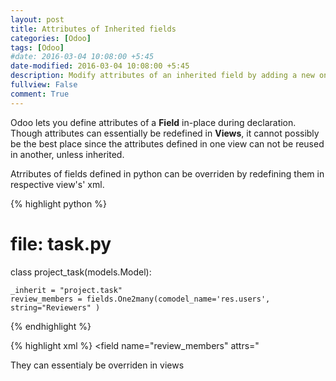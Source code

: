 ```yaml
---
layout: post
title: Attributes of Inherited fields
categories: [Odoo]
tags: [Odoo]
#date: 2016-03-04 10:08:00 +5:45
date-modified: 2016-03-04 10:08:00 +5:45
description: Modify attributes of an inherited field by adding a new one or replacing existing one 
fullview: False
comment: True
---
```


Odoo lets you define attributes of a **Field** in-place during declaration. Though attributes can essentially be redefined in **Views**, it cannot possibly be the best place since the attributes defined in one view can not be reused in another, unless inherited. 

Atrributes of fields defined in python can be overriden by redefining them in respective view's' xml.

{% highlight python %}
# file: task.py

class project_task(models.Model):

    _inherit = "project.task"
    review_members = fields.One2many(comodel_name='res.users', string="Reviewers" )

{% endhighlight %}

{% highlight xml %}
<field name="review_members" attrs="

They can essentialy be overriden in views
